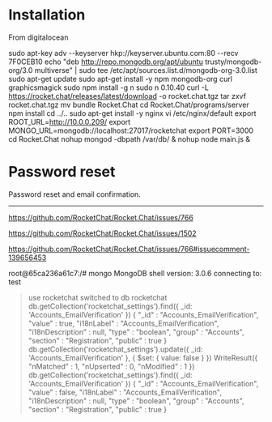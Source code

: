 # Installation

From digitalocean

sudo apt-key adv --keyserver hkp://keyserver.ubuntu.com:80 --recv 7F0CEB10
echo "deb http://repo.mongodb.org/apt/ubuntu trusty/mongodb-org/3.0 multiverse" | sudo tee /etc/apt/sources.list.d/mongodb-org-3.0.list
sudo apt-get update
sudo apt-get install -y npm mongodb-org curl graphicsmagick
sudo npm install -g n
sudo n 0.10.40
curl -L https://rocket.chat/releases/latest/download -o rocket.chat.tgz
tar zxvf rocket.chat.tgz
mv bundle Rocket.Chat
cd Rocket.Chat/programs/server
npm install
cd ../..
sudo apt-get install -y nginx
vi /etc/nginx/default
export ROOT_URL=http://10.0.0.209/
export MONGO_URL=mongodb://localhost:27017/rocketchat
export PORT=3000
cd Rocket.Chat
nohup mongod -dbpath /var/db/  &
nohup node main.js  &

# Password reset

Password reset and email confirmation.

--------------------------------

https://github.com/RocketChat/Rocket.Chat/issues/766


https://github.com/RocketChat/Rocket.Chat/issues/1502


https://github.com/RocketChat/Rocket.Chat/issues/766#issuecomment-139656453

root@65ca236a61c7:/# mongo
MongoDB shell version: 3.0.6
connecting to: test
> use rocketchat
switched to db rocketchat
> db.getCollection('rocketchat_settings').find({ _id: 'Accounts_EmailVerification' })
{ "_id" : "Accounts_EmailVerification", "value" : true, "i18nLabel" : "Accounts_EmailVerification", "i18nDescription" : null, "type" : "boolean", "group" : "Accounts", "section" : "Registration", "public" : true }
> db.getCollection('rocketchat_settings').update({ _id: 'Accounts_EmailVerification' }, { $set: { value: false } })
WriteResult({ "nMatched" : 1, "nUpserted" : 0, "nModified" : 1 })
> db.getCollection('rocketchat_settings').find({ _id: 'Accounts_EmailVerification' })
{ "_id" : "Accounts_EmailVerification", "value" : false, "i18nLabel" : "Accounts_EmailVerification", "i18nDescription" : null, "type" : "boolean", "group" : "Accounts", "section" : "Registration", "public" : true }

